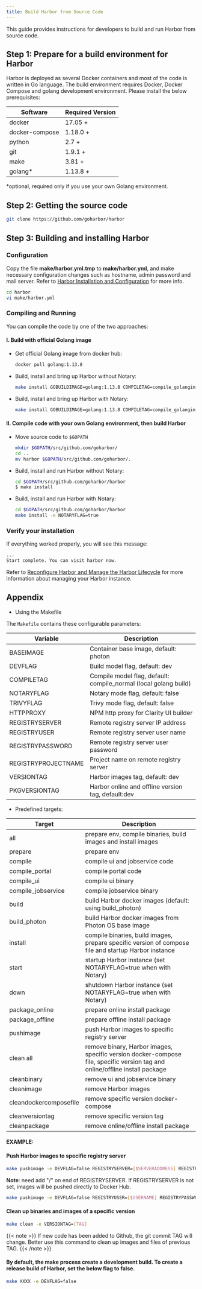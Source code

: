```yaml
---
title: Build Harbor from Source Code
---
```


This guide provides instructions for developers to build and run Harbor from source code.

## Step 1: Prepare for a build environment for Harbor

Harbor is deployed as several Docker containers and most of the code is written in Go language. The build environment requires Docker, Docker Compose and golang development environment. Please install the below prerequisites:

| Software       | Required Version |
| -------------- | ---------------- |
| docker         | 17.05 +          |
| docker-compose | 1.18.0 +         |
| python         | 2.7 +            |
| git            | 1.9.1 +          |
| make           | 3.81 +           |
| golang\*       | 1.13.8 +          |

\*optional, required only if you use your own Golang environment.

## Step 2: Getting the source code

```sh
git clone https://github.com/goharbor/harbor
```

## Step 3: Building and installing Harbor

### Configuration

Copy the file **make/harbor.yml.tmp** to **make/harbor.yml**, and make necessary configuration changes such as hostname, admin password and mail server. Refer to [Harbor Installation and Configuration](../install-config/_index.md) for more info.

```sh
cd harbor
vi make/harbor.yml
```

### Compiling and Running

You can compile the code by one of the two approaches:

#### I. Build with official Golang image

- Get official Golang image from docker hub:

    ```sh
    docker pull golang:1.13.8
    ```

- Build, install and bring up Harbor without Notary:

    ```sh
    make install GOBUILDIMAGE=golang:1.13.8 COMPILETAG=compile_golangimage
    ```

- Build, install and bring up Harbor with Notary:

    ```sh
    make install GOBUILDIMAGE=golang:1.13.8 COMPILETAG=compile_golangimage NOTARYFLAG=true
    ```

#### II. Compile code with your own Golang environment, then build Harbor

- Move source code to `$GOPATH`

    ```sh
    mkdir $GOPATH/src/github.com/goharbor/
    cd ..
    mv harbor $GOPATH/src/github.com/goharbor/.
    ```

- Build, install and run Harbor without Notary:

    ```sh
    cd $GOPATH/src/github.com/goharbor/harbor
    $ make install
    ```

- Build, install and run Harbor with Notary:

    ```sh
    cd $GOPATH/src/github.com/goharbor/harbor
    make install -e NOTARYFLAG=true
    ```

### Verify your installation

If everything worked properly, you will see this message:

```sh
...
Start complete. You can visit harbor now.
```

Refer to [Reconfigure Harbor and Manage the Harbor Lifecycle](../install-config/reconfigure-manage-lifecycle.md) for more information about managing your Harbor instance.

## Appendix

- Using the Makefile

The `Makefile` contains these configurable parameters:

| Variable            | Description                                                      |
| ------------------- | ---------------------------------------------------------------- |
| BASEIMAGE           | Container base image, default: photon                            |
| DEVFLAG             | Build model flag, default: dev                                   |
| COMPILETAG          | Compile model flag, default: compile_normal (local golang build) |
| NOTARYFLAG          | Notary mode flag, default: false                                 |
| TRIVYFLAG           | Trivy mode flag, default: false                                  |
| HTTPPROXY           | NPM http proxy for Clarity UI builder                            |
| REGISTRYSERVER      | Remote registry server IP address                                |
| REGISTRYUSER        | Remote registry server user name                                 |
| REGISTRYPASSWORD    | Remote registry server user password                             |
| REGISTRYPROJECTNAME | Project name on remote registry server                           |
| VERSIONTAG          | Harbor images tag, default: dev                                  |
| PKGVERSIONTAG       | Harbor online and offline version tag, default:dev               |

- Predefined targets:

| Target                 | Description                                                                                                                 |
| ---------------------- | --------------------------------------------------------------------------------------------------------------------------- |
| all                    | prepare env, compile binaries, build images and install images                                                              |
| prepare                | prepare env                                                                                                                 |
| compile                | compile ui and jobservice code                                                                                              |
| compile_portal         | compile portal code                                                                                                         |
| compile_ui             | compile ui binary                                                                                                           |
| compile_jobservice     | compile jobservice binary                                                                                                   |
| build                  | build Harbor docker images (default: using build_photon)                                                                    |
| build_photon           | build Harbor docker images from Photon OS base image                                                                        |
| install                | compile binaries, build images, prepare specific version of compose file and startup Harbor instance                        |
| start                  | startup Harbor instance (set NOTARYFLAG=true when with Notary)                                                              |
| down                   | shutdown Harbor instance (set NOTARYFLAG=true when with Notary)                                                             |
| package_online         | prepare online install package                                                                                              |
| package_offline        | prepare offline install package                                                                                             |
| pushimage              | push Harbor images to specific registry server                                                                              |
| clean all              | remove binary, Harbor images, specific version docker-compose file, specific version tag and online/offline install package |
| cleanbinary            | remove ui and jobservice binary                                                                                             |
| cleanimage             | remove Harbor images                                                                                                        |
| cleandockercomposefile | remove specific version docker-compose                                                                                      |
| cleanversiontag        | remove specific version tag                                                                                                 |
| cleanpackage           | remove online/offline install package                                                                                       |

#### EXAMPLE:

#### Push Harbor images to specific registry server

```sh
make pushimage -e DEVFLAG=false REGISTRYSERVER=[$SERVERADDRESS] REGISTRYUSER=[$USERNAME] REGISTRYPASSWORD=[$PASSWORD] REGISTRYPROJECTNAME=[$PROJECTNAME]
```

**Note**: need add "/" on end of REGISTRYSERVER. If REGISTRYSERVER is not set, images will be pushed directly to Docker Hub.

```sh
make pushimage -e DEVFLAG=false REGISTRYUSER=[$USERNAME] REGISTRYPASSWORD=[$PASSWORD] REGISTRYPROJECTNAME=[$PROJECTNAME]
```

#### Clean up binaries and images of a specific version

```sh
make clean -e VERSIONTAG=[TAG]
```

{{< note >}}
If new code has been added to Github, the git commit TAG will change. Better use this command to clean up images and files of previous TAG.
{{< /note >}}

#### By default, the make process create a development build. To create a release build of Harbor, set the below flag to false.

```sh
make XXXX -e DEVFLAG=false
```

